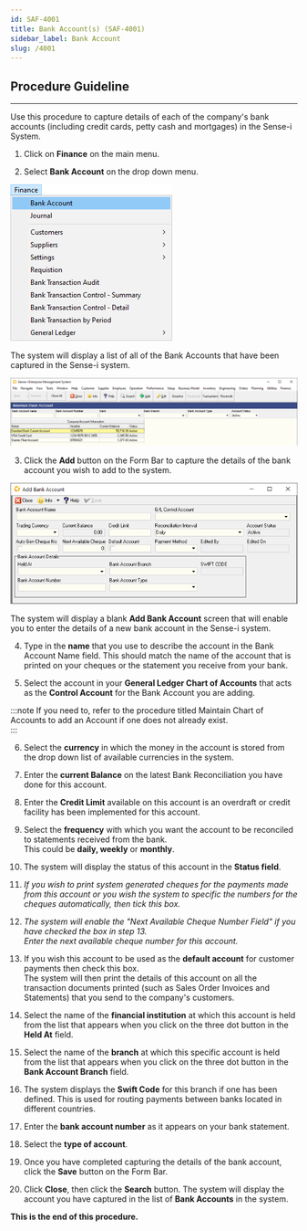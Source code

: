 ```yaml
---
id: SAF-4001
title: Bank Account(s) (SAF-4001)
sidebar_label: Bank Account
slug: /4001
---
```


## Procedure Guideline
___  
Use this procedure to capture details of each of the company's bank
accounts (including credit cards, petty cash and mortgages) in the
Sense-i System.

1.  Click on **Finance** on the main menu.  

2.  Select **Bank Account** on the drop down menu.  

![](../static/img/docs/SAF-4001/image01.png)  

The system will display a list of all of the Bank Accounts that have
been captured in the Sense-i system.  

![](../static/img/docs/SAF-4001/image02.png)  

3.  Click the **Add** button on the Form Bar to capture the details of the
    bank account you wish to add to the system.

![](../static/img/docs/SAF-4001/image03.png)  

The system will display a blank **Add Bank Account** screen that will
enable you to enter the details of a new bank account in the Sense-i system.  

4.  Type in the **name** that you use to describe the account in the Bank
    Account Name field. This should match the name of the account that
    is printed on your cheques or the statement you receive from your
    bank.  

5.  Select the account in your **General Ledger Chart of Accounts** that
    acts as the **Control Account** for the Bank Account you are adding. 

:::note
If you need to, refer to the procedure titled Maintain Chart
of Accounts to add an Account if one does not already exist.  
:::

6.  Select the **currency** in which the money in the account is stored from
    the drop down list of available currencies in the system.  

7.  Enter the **current Balance** on the latest Bank Reconciliation you have
    done for this account.  

8.  Enter the **Credit Limit** available on this account is an overdraft or
    credit facility has been implemented for this account.  

9.  Select the **frequency** with which you want the account to be
    reconciled to statements received from the bank.  
	This could be **daily, weekly** or **monthly**.  

10. The system will display the status of this account in the **Status field**.  

11. _If you wish to print system generated cheques for the payments made
    from this account or you wish the system to specific the numbers for
    the cheques automatically, then tick this box._  

12. _The system will enable the "Next Available Cheque Number Field" if
    you have checked the box in step 13.  
	Enter the next available cheque number for this account._  

13. If you wish this account to be used as the **default account** for
    customer payments then check this box.  
	The system will then print the details of this account on all the
	transaction documents printed (such as Sales Order Invoices and Statements)
	that you send to the company's customers.

14. Select the name of the **financial institution** at which this account
    is held from the list that appears when you click on the three dot
    button in the **Held At** field.

15. Select the name of the **branch** at which this specific account is held
    from the list that appears when you click on the three dot button in
    the **Bank Account Branch** field.

16. The system displays the **Swift Code** for this branch if one has been
    defined. This is used for routing payments between banks located in
    different countries.

17. Enter the **bank account number** as it appears on your bank statement.

18. Select the **type of account**.

19. Once you have completed capturing the details of the bank account,
    click the **Save** button on the Form Bar.

20. Click **Close**, then click the **Search** button. The system will display
    the account you have captured in the list of **Bank Accounts** in the
    system.

**This is the end of this procedure.**  

